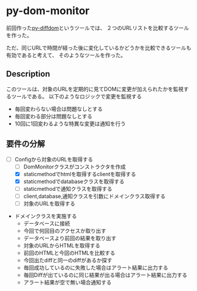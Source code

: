 # py-dom-monitor
前回作った[py-diffdom](https://github.com/Taurin190/py-diffdom)というツールでは、
２つのURLリストを比較するツールを作った。

ただ、同じURLで時間が経った後に変化しているかどうかを比較できるツールも有効であると考えて、
そのようなツールを作った。

## Description
このツールは、対象のURLを定期的に見てDOMに変更が加えられたかを監視するツールである。
以下のようなロジックで変更を監視する
- 毎回変わらない場合は問題なしとする
- 毎回変わる部分は問題なしとする
- 10回に1回変わるような特異な変更は通知を行う

## 要件の分解
- [ ] Configから対象のURLを取得する
  - [ ] DomMonitorクラスがコンストラクタを作成
  - [x] staticmethodでhtmlを取得するclientを取得する
  - [x] staticmethodでdatabaseクラスを取得する
  - [ ] staticmethodで通知クラスを取得する
  - [ ] client,database,通知クラスを引数にドメインクラス取得する
  - [ ] 対象のURLを取得する
- ドメインクラスを実施する
  - データベースに接続
  - 今回で何回目のアクセスか取り出す
  - データベースより前回の結果を取り出す
  - 対象のURLからHTMLを取得する
  - 前回のHTMLと今回のHTMLを比較する
  - 今回出たdiffと同一のdiffがあるか探す
  - 毎回成功しているのに失敗した場合はアラート結果に出力する
  - 毎回Diffが出ているのに同じ結果が出る場合はアラート結果に出力する
  - アラート結果が空で無い場合通知する